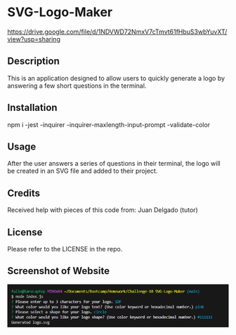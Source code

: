 # SVG-Logo-Maker

https://drive.google.com/file/d/1NDVWD72NmxV7cTmvt61fHbuS3wbYuvXT/view?usp=sharing

## Description

This is an application designed to allow users to quickly generate a logo by answering a few short questions in the terminal.

## Installation

npm i 
-jest
-inquirer
-inquirer-maxlength-input-prompt
-validate-color

## Usage

After the user answers a series of questions in their terminal, the logo will be created in an SVG file and added to their project.

## Credits

Received help with pieces of this code from: 
Juan Delgado (tutor)

## License

Please refer to the LICENSE in the repo.

## Screenshot of Website

![Alt text](./Assets/images/Screenshot%202024-01-31%20221550.png)